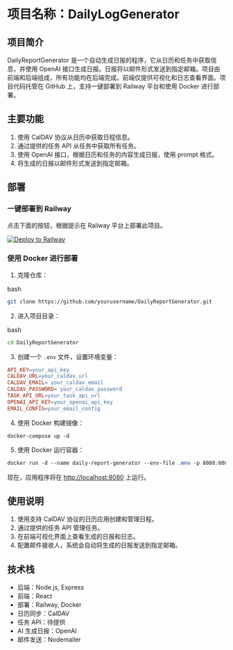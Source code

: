 项目名称：DailyLogGenerator
=========================

项目简介
----

DailyReportGenerator 是一个自动生成日报的程序，它从日历和任务中获取信息，并使用 OpenAI 接口生成日报。日报将以邮件形式发送到指定邮箱。项目由前端和后端组成，所有功能均在后端完成。前端仅提供可视化和日志查看界面。项目代码托管在 GitHub 上，支持一键部署到 Railway 平台和使用 Docker 进行部署。

主要功能
----

1.  使用 CalDAV 协议从日历中获取日程信息。
2.  通过提供的任务 API 从任务中获取所有任务。
3.  使用 OpenAI 接口，根据日历和任务的内容生成日报，使用 prompt 格式。
4.  将生成的日报以邮件形式发送到指定邮箱。

部署
--

### 一键部署到 Railway

点击下面的按钮，根据提示在 Railway 平台上部署此项目。

[![Deploy to Railway](https://railway.app/button.svg)](https://railway.app/new/template?template=https://github.com/your_username/your_repository_name&envs=CALDAV_EMAIL,CALDAV_PASSWORD,CALDAV_URL,TASK_API_URL,OPENAI_API_KEY,EMAIL_CONFIG)


### 使用 Docker 进行部署

1.  克隆仓库：

bash

```bash
git clone https://github.com/yourusername/DailyReportGenerator.git
```

2.  进入项目目录：

bash

```bash
cd DailyReportGenerator
```

3.  创建一个 `.env` 文件，设置环境变量：



```makefile
API_KEY=your_api_key
CALDAV_URL=your_caldav_url
CALDAV_EMAIL= your_caldav_email
CALDAV_PASSWORD= your_caldav_password
TASK_API_URL=your_task_api_url
OPENAI_API_KEY=your_openai_api_key
EMAIL_CONFIG=your_email_config
```

4.  使用 Docker 构建镜像：

`docker-compose up -d`

5.  使用 Docker 运行容器：


```css
docker run -d --name daily-report-generator --env-file .env -p 8080:8080 daily-report-generator
```

现在，应用程序将在 [http://localhost:8080](http://localhost:8080) 上运行。

使用说明
----

1.  使用支持 CalDAV 协议的日历应用创建和管理日程。
2.  通过提供的任务 API 管理任务。
3.  在前端可视化界面上查看生成的日报和日志。
4.  配置邮件接收人，系统会自动将生成的日报发送到指定邮箱。

技术栈
---

*   后端：Node.js, Express
*   前端：React
*   部署：Railway, Docker
*   日历同步：CalDAV
*   任务 API：待提供
*   AI 生成日报：OpenAI
*   邮件发送：Nodemailer
